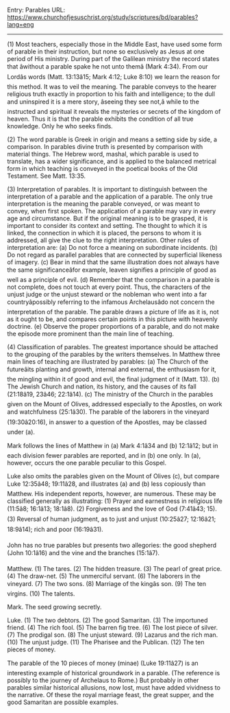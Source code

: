 Entry: Parables
URL: https://www.churchofjesuschrist.org/study/scriptures/bd/parables?lang=eng

---

(1) Most teachers, especially those in the Middle East, have used some form of parable in their instruction, but none so exclusively as Jesus at one period of His ministry. During part of the Galilean ministry the record states that âwithout a parable spake he not unto themâ (Mark 4:34). From our Lordâs words (Matt. 13:13â15; Mark 4:12; Luke 8:10) we learn the reason for this method. It was to veil the meaning. The parable conveys to the hearer religious truth exactly in proportion to his faith and intelligence; to the dull and uninspired it is a mere story, âseeing they see not,â while to the instructed and spiritual it reveals the mysteries or secrets of the kingdom of heaven. Thus it is that the parable exhibits the condition of all true knowledge. Only he who seeks finds.

(2) The word parable is Greek in origin and means a setting side by side, a comparison. In parables divine truth is presented by comparison with material things. The Hebrew word, mashal, which parable is used to translate, has a wider significance, and is applied to the balanced metrical form in which teaching is conveyed in the poetical books of the Old Testament. See Matt. 13:35.

(3) Interpretation of parables. It is important to distinguish between the interpretation of a parable and the application of a parable. The only true interpretation is the meaning the parable conveyed, or was meant to convey, when first spoken. The application of a parable may vary in every age and circumstance. But if the original meaning is to be grasped, it is important to consider its context and setting. The thought to which it is linked, the connection in which it is placed, the persons to whom it is addressed, all give the clue to the right interpretation. Other rules of interpretation are: (a) Do not force a meaning on subordinate incidents. (b) Do not regard as parallel parables that are connected by superficial likeness of imagery. (c) Bear in mind that the same illustration does not always have the same significanceâfor example, leaven signifies a principle of good as well as a principle of evil. (d) Remember that the comparison in a parable is not complete, does not touch at every point. Thus, the characters of the unjust judge or the unjust steward or the nobleman who went into a far countryâpossibly referring to the infamous Archelausâdo not concern the interpretation of the parable. The parable draws a picture of life as it is, not as it ought to be, and compares certain points in this picture with heavenly doctrine. (e) Observe the proper proportions of a parable, and do not make the episode more prominent than the main line of teaching.

(4) Classification of parables. The greatest importance should be attached to the grouping of the parables by the writers themselves. In Matthew three main lines of teaching are illustrated by parables: (a) The Church of the futureâits planting and growth, internal and external, the enthusiasm for it, the mingling within it of good and evil, the final judgment of it (Matt. 13). (b) The Jewish Church and nation, its history, and the causes of its fall (21:18â19, 23â46; 22:1â14). (c) The ministry of the Church in the parables given on the Mount of Olives, addressed especially to the Apostles, on work and watchfulness (25:1â30). The parable of the laborers in the vineyard (19:30â20:16), in answer to a question of the Apostles, may be classed under (a).

Mark follows the lines of Matthew in (a) Mark 4:1â34 and (b) 12:1â12; but in each division fewer parables are reported, and in (b) one only. In (a), however, occurs the one parable peculiar to this Gospel.

Luke also omits the parables given on the Mount of Olives (c), but compare Luke 12:35â48; 19:11â28, and illustrates (a) and (b) less copiously than Matthew. His independent reports, however, are numerous. These may be classified generally as illustrating: (1) Prayer and earnestness in religious life (11:5â8; 16:1â13; 18:1â8). (2) Forgiveness and the love of God (7:41â43; 15). (3) Reversal of human judgment, as to just and unjust (10:25â27; 12:16â21; 18:9â14); rich and poor (16:19â31).

John has no true parables but presents two allegories: the good shepherd (John 10:1â16) and the vine and the branches (15:1â7).

Matthew. (1) The tares. (2) The hidden treasure. (3) The pearl of great price. (4) The draw-net. (5) The unmerciful servant. (6) The laborers in the vineyard. (7) The two sons. (8) Marriage of the kingâs son. (9) The ten virgins. (10) The talents.

Mark. The seed growing secretly.

Luke. (1) The two debtors. (2) The good Samaritan. (3) The importuned friend. (4) The rich fool. (5) The barren fig tree. (6) The lost piece of silver. (7) The prodigal son. (8) The unjust steward. (9) Lazarus and the rich man. (10) The unjust judge. (11) The Pharisee and the Publican. (12) The ten pieces of money.

The parable of the 10 pieces of money (minae) (Luke 19:11â27) is an interesting example of historical groundwork in a parable. (The reference is possibly to the journey of Archelaus to Rome.) But probably in other parables similar historical allusions, now lost, must have added vividness to the narrative. Of these the royal marriage feast, the great supper, and the good Samaritan are possible examples.
